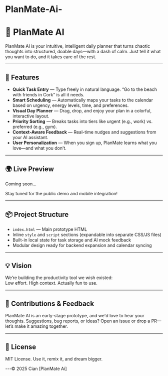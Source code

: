 # PlanMate-Ai-
# 🧠 PlanMate AI

PlanMate AI is your intuitive, intelligent daily planner that turns chaotic thoughts into structured, doable days—with a dash of calm. Just tell it what you want to do, and it takes care of the rest.

---

## 🚀 Features

- **Quick Task Entry** — Type freely in natural language. “Go to the beach with friends in Cork” is all it needs.
- **Smart Scheduling** — Automatically maps your tasks to the calendar based on urgency, energy levels, time, and preferences.
- **Visual Day Planner** — Drag, drop, and enjoy your plan in a colorful, interactive layout.
- **Priority Sorting** — Breaks tasks into tiers like urgent (e.g., work) vs. preferred (e.g., gym).
- **Context-Aware Feedback** — Real-time nudges and suggestions from your AI assistant.
- **User Personalization** — When you sign up, PlanMate learns what you love—and what you don’t.

---

## 🌍 Live Preview

Coming soon...

Stay tuned for the public demo and mobile integration!

---

## 📦 Project Structure

- `index.html` — Main prototype HTML
- Inline `style` and `script` sections (expandable into separate CSS/JS files)
- Built-in local state for task storage and AI mock feedback
- Modular design ready for backend expansion and calendar syncing

---

## 💡 Vision

We’re building the productivity tool we wish existed:  
Low effort. High context. Actually fun to use.

---

## 🙌 Contributions & Feedback

PlanMate AI is an early-stage prototype, and we'd love to hear your thoughts. Suggestions, bug reports, or ideas? Open an issue or drop a PR—let’s make it amazing together.

---

## 📜 License

MIT License. Use it, remix it, and dream bigger.

---© 2025 Cian [PlanMate Ai]
